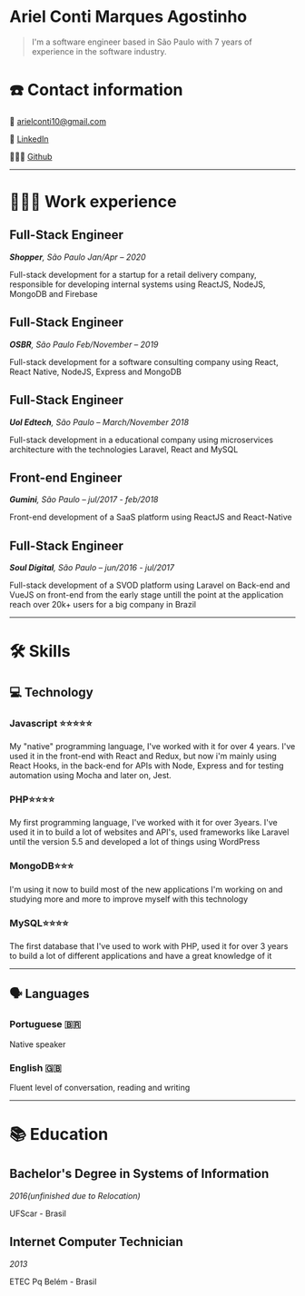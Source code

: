 # Ariel Conti Marques Agostinho

> I'm a software engineer based in São Paulo with 7 years of experience in the software industry.

# ☎️ Contact information

📧 arielconti10@gmail.com

🔗 [LinkedIn](https://www.linkedin.com/in/arielconti10/)

👨🏻‍💻 [Github](http://github.com/arielconti10)

---

# **👩🏻‍💻** Work experience

## Full-Stack Engineer

***Shopper**, São Paulo Jan/Apr – 2020*

Full-stack development for a startup for a retail delivery company, responsible for developing internal systems using ReactJS, NodeJS, MongoDB and Firebase

## Full-Stack Engineer

***OSBR**, São Paulo Feb/November – 2019*

Full-stack development for a software consulting company using React, React Native, NodeJS, Express and MongoDB 

## Full-Stack Engineer

***Uol Edtech**, São Paulo – March/November 2018*

Full-stack development in a educational company using microservices architecture with the technologies Laravel, React and MySQL

## Front-end Engineer

***Gumini**, São Paulo – jul/2017 - feb/2018*

Front-end development of a SaaS platform using ReactJS and React-Native

## Full-Stack Engineer

***Soul Digital**, São Paulo – jun/2016 - jul/2017*

Full-stack development of a SVOD platform using Laravel on Back-end and VueJS on front-end from the early stage untill the point at the application reach over 20k+ users for a big company in Brazil

---

# 🛠 Skills

## 💻 Technology

### Javascript ⭐️⭐️⭐️⭐️⭐️

My "native" programming language, I've worked with it for over 4 years. I've used it in the front-end with React and Redux, but now i'm mainly using React Hooks, in the back-end for APIs with Node, Express and for testing automation using Mocha and later on, Jest.

### PHP⭐️⭐️⭐️⭐️

My first programming language, I've worked with it for over 3years. I've used it in to build a lot of websites and API's, used frameworks like Laravel until the version 5.5 and developed a lot of things using WordPress

### MongoDB⭐️⭐️⭐️

I'm using it now to build most of the new applications I'm working on and studying more and more to improve myself with this technology

### MySQL⭐️⭐️⭐️⭐️

The first database that I've used to work with PHP, used it for over 3 years to build a lot of different applications and have a great knowledge of it

---

## 🗣 Languages

### Portuguese 🇧🇷

Native speaker

### English 🇬🇧

Fluent level of conversation, reading and writing

---

# 📚 Education

## **Bachelor's Degree in Systems of Information**

*2016(unfinished due to Relocation)*

UFScar - Brasil

## **Internet Computer Technician**

*2013*

ETEC Pq Belém - Brasil
